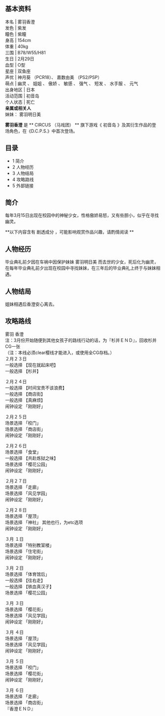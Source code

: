 **基本资料**  
---  
本名  |  雾羽香澄   
发色  |  紫发   
瞳色  |  紫瞳   
身高  |  154cm   
体重  |  40kg   
三围  |  B78/W55/H81   
生日  |  2月29日   
血型  |  O型   
星座  |  双鱼座   
声优  |  神月葵  （PCR18）、  嘉数由美  （PS2/PSP）   
萌点  |  幽灵  、  姐姐  、  傲娇  、  敏感  、  强气  、  短发  、  水手服  、  元气   
出身地区  |  日本   
活动范围  |  初音岛   
个人状态  |  死亡   
**亲属或相关人**  
妹妹：  雾羽明日美  
  
**雾羽香澄** 是 ** CIRCUS  （马戏团） ** 旗下游戏《  初音岛  》及其衍生作品的登场角色，在《D.C.P.S.》中首次登场。

##  目录

  * 1  简介 
  * 2  人物经历 
  * 3  人物结局 
  * 4  攻略路线 
  * 5  外部链接 

##  简介

每年3月15日出现在校园中的神秘少女，性格傲娇易怒，又有些胆小，似乎在寻找幽灵。

**以下内容含有 剧透成分  ，可能影响观赏作品兴趣，请酌情阅读 **

##  人物经历

毕业典礼前夕因在车祸中因保护妹妹  雾羽明日美  而去世的少女，死后化为幽灵，在每年毕业典礼前夕出现在校园中寻找妹妹，在三年后的毕业典礼上终于与妹妹相遇。

##  人物结局

姐妹相遇后香澄安心离去。

##  攻略路线

雾羽 香澄  
注：3月份开始随便到其他女孩子的路线行动的话，为『杉并ＥＮＤ』，回收杉并CG一张  
（注：本线必须clear樱线才能进入，或使用全CG存档。）  
２月２３日  
一般选择 【现在就起床吧】  
一般选择 【杉并】  
  
２月２４日  
一般选择 【时间宝贵不该浪费】  
一般选择 【商店街】  
一般选择 【真麻烦】  
闹钟设定 「刚刚好」  
  
２月２５日  
场景选择 「校门」  
场景选择 「商店街」  
闹钟设定 「刚刚好」  
  
２月２６日  
场景选择 「食堂」  
一般选择 【共赴炼狱之味】  
场景选择 「樱花公园」  
闹钟设定 「刚刚好」  
  
２月２７日  
场景选择 「走廊」  
场景选择 「风见学园」  
闹钟设定 「刚刚好」  
  
２月２８日  
场景选择 「屋顶」  
场景选择 「神社」 其他也行，为etc选项  
闹钟设定 「刚刚好」  
  
３月 １日  
场景选择 「特别教室楼」  
场景选择 「住宅街」  
闹钟设定 「刚刚好」  
  
３月 ２日  
场景选择 「体育馆后」  
一般选择 【往右走】  
一般选择 【铁血真汉子】  
场景选择 「樱花公园」  
  
３月 ３日  
场景选择 「樱花街」  
场景选择 「风见学园」  
闹钟设定 「刚刚好」  
  
３月 ４日  
场景选择 「屋顶」  
场景选择 「风见学园」  
闹钟设定 「刚刚好」  
  
３月 ５日  
场景选择 「校门」  
场景选择 「樱花街」  
闹钟设定 「刚刚好」  
  
３月 ６日  
场景选择 「走廊」  
场景选择 「商店街」  
『香澄ＥＮＤ』